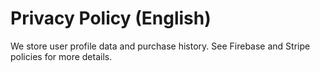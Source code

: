 # Privacy Policy (English)
We store user profile data and purchase history. See Firebase and Stripe policies for more details.
